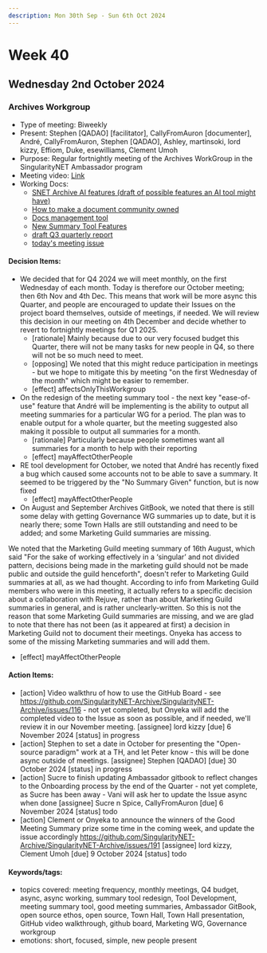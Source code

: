 ```yaml
---
description: Mon 30th Sep - Sun 6th Oct 2024
---
```


# Week 40

## Wednesday 2nd October 2024

### Archives Workgroup

- Type of meeting: Biweekly
- Present: Stephen [QADAO] [facilitator], CallyFromAuron [documenter], André, CallyFromAuron, Stephen [QADAO], Ashley, martinsoki, lord kizzy, Effiom, Duke, esewilliams, Clement Umoh
- Purpose: Regular fortnightly meeting of the Archives WorkGroup in the SingularityNET Ambassador program
- Meeting video: [Link](https://www.youtube.com/playlist?list=PL4dGsCqdRj6ct6TwdrVKm_Bjg2ToCjzQh)
- Working Docs:
  - [SNET Archive AI features (draft of possible features an AI tool might have)](https://docs.google.com/document/d/1LROsgVAQ9fQbNgMRK5qMI8q8KYsN-rGI-Gq9lvXAN5w/edit?usp=sharing)
  - [How to make a document community owned](https://docs.google.com/document/d/1hQs4ocUhT6mrvgn-ZjTO7O2aVDm-KEsYIiPaAOQH1Gc/edit?usp=sharing)
  - [Docs management tool](https://snet-doc-manager.netlify.app/#)
  - [New Summary Tool Features](https://docs.google.com/document/d/1wxziaDEdMdYeiqv0ecuuygHgfd9a9F18odje_2qaT7g/edit?usp=sharing)
  - [draft Q3 quarterly report](https://docs.google.com/document/d/1ZJeuLJ_5GYUjxZiUUEfXHkMfDTJoH11wjLmsTU-K3n0/edit?usp=sharing)
  - [today's meeting issue ](https://github.com/SingularityNET-Archive/SingularityNET-Archive/issues/203)

#### Decision Items:
- We decided that for Q4 2024 we will meet monthly, on the first Wednesday of each month. Today is therefore our October meeting; then 6th Nov and 4th Dec. This means that work will be more async this Quarter, and people are encouraged to update their Issues on the project board themselves, outside of meetings, if needed. We will review this decision in our meeting on 4th December and decide whether to revert to fortnightly meetings for Q1 2025.
  - [rationale] Mainly because due to our very focused budget this Quarter, there will not be many tasks for new people in Q4, so there will not be so much need to meet.
  - [opposing] We noted that this might reduce participation in meetings - but we hope to mitigate this by meeting "on the first Wednesday of the month" which might be easier to remember.
  - [effect] affectsOnlyThisWorkgroup
- On the redesign of the meeting summary tool - the next key "ease-of-use" feature that André will be implementing is the ability to output all meeting summaries for a particular WG for a period. The plan was to enable output for a whole quarter, but the meeting suggested also making it possible to output all summaries for a month.
  - [rationale] Particularly because people sometimes want all summaries for a month to help with their reporting
  - [effect] mayAffectOtherPeople
- RE tool development for October, we noted that André has recently fixed a bug which caused some accounts not to be able to save a summary. It seemed to be triggered by the "No Summary Given" function, but is now fixed
  - [effect] mayAffectOtherPeople
- On August and September Archives GitBook, we noted that there is still some delay with getting Governance WG summaries up to date, but it is nearly there; some Town Halls are still outstanding and need to be added; and some Marketing Guild summaries are missing.

We noted that the Marketing Guild meeting summary of 16th August, which said "For the sake of working effectively in a ‘singular’ and not divided pattern, decisions being made in the marketing guild should not be made public and outside the guild henceforth", doesn't refer to Marketing Guild summaries at all, as we had thought. According to info from Marketing Guild members who were in this meeting, it actually refers to a specific decision about a collaboration with Rejuve, rather than about Marketing Guild summaries in general, and is rather unclearly-written. So this is not the reason that some Marketing Guild summaries are missing, and we are glad to note that there has not been (as it appeared at first) a decision in Marketing Guild not to document their meetings. Onyeka has access to some of the missing Marketing summaries and will add them.
  - [effect] mayAffectOtherPeople

#### Action Items:
- [action] Video walkthru of how to use the GitHub Board - see https://github.com/SingularityNET-Archive/SingularityNET-Archive/issues/116  - not yet completed, but Onyeka will add the completed video to the Issue as soon as possible, and if needed, we'll review it in our November meeting. [assignee] lord kizzy [due] 6 November 2024 [status] in progress
- [action] Stephen to set a date in October for presenting the "Open-source paradigm" work at a TH, and let Peter know - this will be done async outside of meetings. [assignee] Stephen [QADAO] [due] 30 October 2024 [status] in progress
- [action] Sucre to finish updating Ambassador gitbook to reflect changes to the Onboarding process by the end of the Quarter - not yet complete, as Sucre has been away - Vani will ask her to update the Issue async when done [assignee] Sucre n Spice, CallyFromAuron [due] 6 November 2024 [status] todo
- [action] Clement or Onyeka to announce the winners of the Good Meeting Summary prize some time in the coming week, and update the issue accordingly https://github.com/SingularityNET-Archive/SingularityNET-Archive/issues/191 [assignee] lord kizzy, Clement Umoh [due] 9 October 2024 [status] todo

#### Keywords/tags:
- topics covered: meeting frequency, monthly meetings, Q4 budget, async, async working, summary tool redesign, Tool Development, meeting summary tool, good meeting summaries, Ambassador GitBook, open source ethos, open source, Town Hall, Town Hall presentation, GitHub video walkthrough, github board, Marketing WG, Governance workgroup
- emotions: short, focused, simple, new people present